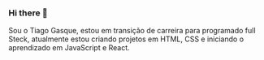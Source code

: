 ### Hi there 👋

Sou o Tiago Gasque, estou em transição de carreira para programado full Steck, atualmente estou criando projetos em HTML, CSS e iniciando o aprendizado em JavaScript e React.

<!--
**tgasque/tgasque** is a ✨ _special_ ✨ repository because its `README.md` (this file) appears on your GitHub profile.

Here are some ideas to get you started:

- 🔭 I’m currently working on ...
- 🌱 I’m currently learning ...
- 👯 I’m looking to collaborate on ...
- 🤔 I’m looking for help with ...
- 💬 Ask me about ...
- 📫 How to reach me: ...
- 😄 Pronouns: ...
- ⚡ Fun fact: ...
-->
